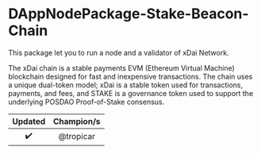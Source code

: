 # DAppNodePackage-Stake-Beacon-Chain

This package let you to run a node and a validator of xDai Network.

The xDai chain is a stable payments EVM (Ethereum Virtual Machine) blockchain designed for fast and inexpensive transactions. The chain uses a unique dual-token model; xDai is a stable token used for transactions, payments, and fees, and STAKE is a governance token used to support the underlying POSDAO Proof-of-Stake consensus.

|      Updated       | Champion/s |
| :----------------: | :--------: |
| :heavy_check_mark: | @tropicar  |
